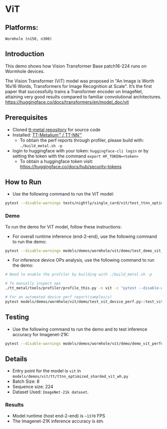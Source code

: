 # ViT

## Platforms:
    Wormhole (n150, n300)

## Introduction
This demo shows how Vision Transformer Base patch16-224 runs on Wormhole devices.

The Vision Transformer (ViT) model was proposed in "An Image is Worth 16x16 Words, Transformers for Image Recognition at Scale".
It’s the first paper that successfully trains a Transformer encoder on ImageNet, attaining very good results compared to familiar convolutional architectures.
https://huggingface.co/docs/transformers/en/model_doc/vit

## Prerequisites
- Cloned [tt-metal repository](https://github.com/tenstorrent/tt-metal) for source code
- Installed: [TT-Metalium™ / TT-NN™](https://github.com/tenstorrent/tt-metal/blob/main/INSTALLING.md)
  - To obtain the perf reports through profiler, please build with: `./build_metal.sh -p`
- login to huggingface with your token: `huggingface-cli login` or by setting the token with the command `export HF_TOKEN=<token>`
  - To obtain a huggingface token visit: https://huggingface.co/docs/hub/security-tokens

## How to Run
- Use the following command to run the ViT model:
```sh
pytest --disable-warnings tests/nightly/single_card/vit/test_ttnn_optimized_sharded_vit_wh.py::test_vit[224-3-224-8-google/vit-base-patch16-224]
```

### Demo
To run the demo for ViT model, follow these instructions:
-  For overall runtime inference (end-2-end), use the following command to run the demo:
```sh
pytest --disable-warnings models/demos/wormhole/vit/demo/test_demo_vit_ttnn_inference_perf_e2e_2cq_trace.py
```

-  For inference device OPs analysis, use the following command to run the demo:
```sh
# Need to enable the profiler by building with ./build_metal.sh -p

# To manually inspect ops
./tt_metal/tools/profiler/profile_this.py -n vit -c "pytest --disable-warnings models/demos/wormhole/vit/demo/test_vit_device_perf.py::test_vit_device_ops"

# For an automated device perf report(samples/s)
pytest models/demos/wormhole/vit/demo/test_vit_device_perf.py::test_vit_perf_device
```

## Testing
- Use the following command to run the demo and to test inference accuracy for Imagenet-21K:
```sh
pytest --disable-warnings models/demos/wormhole/vit/demo/demo_vit_performant_imagenet_inference.py::test_run_vit_trace_2cqs_inference
```

## Details
- Entry point for the model is `vit` in `models/demos/vit/tt/ttnn_optimized_sharded_vit_wh.py`
- Batch Size: 8
- Sequence size: 224
- Dataset Used: `ImageNet-21k dataset`.

### Results
- Model runtime (host end-2-end) is `~1370` FPS
- The Imagenet-21K inference accuracy is `80%`
